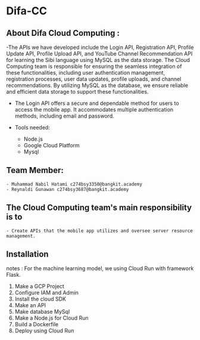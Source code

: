 # Difa-CC
## About Difa Cloud Computing :
  -The APIs we have developed include the Login API, Registration API, Profile Update API, Profile Upload API, and YouTube Channel Recommendation API for learning the Sibi language using MySQL as the data storage. The Cloud Computing team is responsible for ensuring the seamless integration of these functionalities, including user authentication management, registration processes, user data updates, profile uploads, and channel recommendations. By utilizing MySQL as the database, we ensure reliable and efficient data storage to support these functionalities.

  - The Login API offers a secure and dependable method for users to access the mobile app. It accommodates multiple authentication methods, including email and password.

  - Tools needed:
      - Node.js
      - Google Cloud Platform
      - Mysql
      
## Team Member:
    - Muhammad Nabil Hatami c274bsy3350@bangkit.academy
    - Reynaldi Gunawan c274bsy3687@bangkit.academy
    
## The Cloud Computing team's main responsibility is to 
    - Create APIs that the mobile app utilizes and oversee server resource management.

## Installation
  notes : For the machine learning model, we using Cloud Run with framework Flask.
  
  1. Make a GCP Project
  2. Configure IAM and Admin
  3. Install the cloud SDK
  4. Make an API
  5. Make database MySql
  6. Make a Node.js for Cloud Run
  7. Build a Dockerfile
  8. Deploy using Cloud Run
